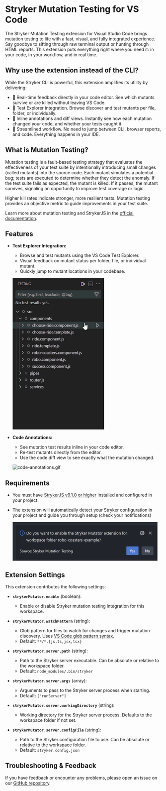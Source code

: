 # Stryker Mutation Testing for VS Code

The Stryker Mutation Testing extension for Visual Studio Code brings mutation testing to life with a fast, visual, and fully integrated experience. Say goodbye to sifting through raw terminal output or hunting through HTML reports. This extension puts everything right where you need it: in your code, in your workflow, and in real time.

## Why use the extension instead of the CLI?

While the Stryker CLI is powerful, this extension amplifies its utility by delivering:

- 🚀 Real-time feedback directly in your code editor. See which mutants survive or are killed without leaving VS Code.
- 🧭 Test Explorer integration. Browse discover and test mutants per file, folder, or individually.
- 👀 Inline annotations and diff views. Instantly see how each mutation changed your code, and whether your tests caught it.
- 🔁 Streamlined workflow. No need to jump between CLI, browser reports, and code. Everything happens in your IDE.

## What is Mutation Testing?

Mutation testing is a fault-based testing strategy that evaluates the effectiveness of your test suite by intentionally introducing small changes (called mutants) into the source code. Each mutant simulates a potential bug; tests are executed to determine whether they detect the anomaly. If the test suite fails as expected, the mutant is killed. If it passes, the mutant survives, signaling an opportunity to improve test coverage or logic.

Higher kill rates indicate stronger, more resilient tests. Mutation testing provides an objective metric to guide improvements in your test suite.

Learn more about mutation testing and StrykerJS in the [official documentation](https://stryker-mutator.io/docs/).

## Features

- **Test Explorer Integration:**
  - Browse and test mutants using the VS Code Test Explorer.
  - Visual feedback on mutant status per folder, file, or individual mutant.
  - Quickly jump to mutant locations in your codebase.

  ![test-explorer.gif](https://raw.githubusercontent.com/stryker-mutator/editor-plugins/refs/heads/main/packages/vscode-plugin/images/test-explorer.gif)

- **Code Annotations:**
  - See mutation test results inline in your code editor.
  - Re-test mutants directly from the editor.
  - Use the code diff view to see exactly what the mutation changed.

  ![code-annotations.gif](https://raw.githubusercontent.com/stryker-mutator/editor-plugins/refs/heads/main/packages/vscode-plugin/images/inline-annotations.gif)

## Requirements

- You must have [StrykerJS v9.1.0 or higher](https://stryker-mutator.io/docs/stryker-js/getting-started/) installed and configured in your project.
- The extension will automatically detect your Stryker configuration in your project and guide you through setup (check your notifications)

  ![setup-notification.png](https://raw.githubusercontent.com/stryker-mutator/editor-plugins/refs/heads/main/packages/vscode-plugin/images/setup-notification.png)

## Extension Settings

This extension contributes the following settings:

- **`strykerMutator.enable`** (boolean):
  - Enable or disable Stryker mutation testing integration for this workspace.

- **`strykerMutator.watchPattern`** (string):
  - Glob pattern for files to watch for changes and trigger mutation discovery. Uses [VS Code glob pattern syntax](https://code.visualstudio.com/docs/editor/glob-patterns#_glob-pattern-syntax).
  - Default: `**/*.{js,ts,jsx,tsx}`

- **`strykerMutator.server.path`** (string):
  - Path to the Stryker server executable. Can be absolute or relative to the workspace folder.
  - Default: `node_modules/.bin/stryker`

- **`strykerMutator.server.args`** (array):
  - Arguments to pass to the Stryker server process when starting.
  - Default: `["runServer"]`

- **`strykerMutator.server.workingDirectory`** (string):
  - Working directory for the Stryker server process. Defaults to the workspace folder if not set.

- **`strykerMutator.server.configFile`** (string):
  - Path to the Stryker configuration file to use. Can be absolute or relative to the workspace folder.
  - Default: `stryker.config.json`

## Troubleshooting & Feedback

If you have feedback or encounter any problems, please open an issue on our [GitHub repository](https://github.com/stryker-mutator/editor-plugins).
